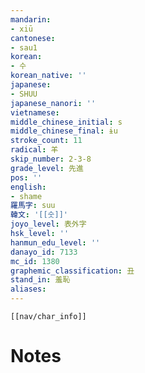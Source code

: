 ```yaml
---
mandarin:
- xiū
cantonese:
- sau1
korean:
- 수
korean_native: ''
japanese:
- SHUU
japanese_nanori: ''
vietnamese:
middle_chinese_initial: s
middle_chinese_final: ɨu
stroke_count: 11
radical: 羊
skip_number: 2-3-8
grade_level: 先進
pos: ''
english:
- shame
羅馬字: suu
韓文: '[[숫]]'
joyo_level: 表外字
hsk_level: ''
hanmun_edu_level: ''
danayo_id: 7133
mc_id: 1380
graphemic_classification: 丑
stand_in: 羞恥
aliases:
---
```

```meta-bind-embed
[[nav/char_info]]
```

# Notes
